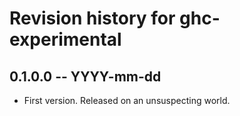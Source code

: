 # Revision history for ghc-experimental

## 0.1.0.0 -- YYYY-mm-dd

* First version. Released on an unsuspecting world.
